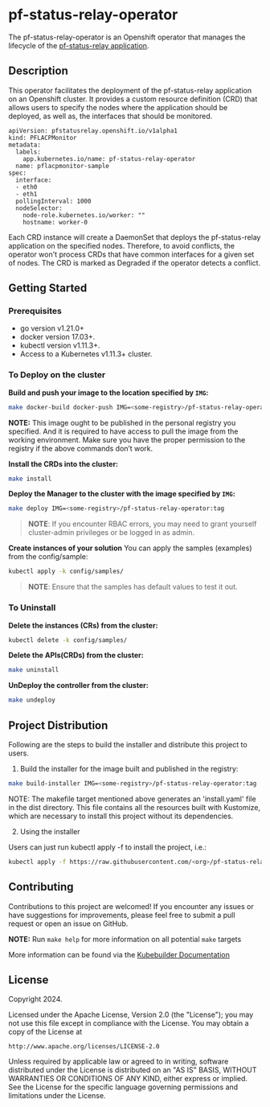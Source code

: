 # pf-status-relay-operator
The pf-status-relay-operator is an Openshift operator that manages the lifecycle of the [pf-status-relay application](https://github.com/openshift/pf-status-relay).

## Description
This operator facilitates the deployment of the pf-status-relay application on an Openshift cluster. It provides a custom resource definition (CRD) that allows users to specify the nodes where the application
should be deployed, as well as, the interfaces that should be monitored.

```
apiVersion: pfstatusrelay.openshift.io/v1alpha1
kind: PFLACPMonitor
metadata:
  labels:
    app.kubernetes.io/name: pf-status-relay-operator
  name: pflacpmonitor-sample
spec:
  interface:
  - eth0
  - eth1
  pollingInterval: 1000
  nodeSelector:
    node-role.kubernetes.io/worker: ""
    hostname: worker-0
```

Each CRD instance will create a DaemonSet that deploys the pf-status-relay application on the specified nodes. Therefore, to avoid conflicts, the operator won't process CRDs that have common interfaces for a given set of nodes.
The CRD is marked as Degraded if the operator detects a conflict.

## Getting Started

### Prerequisites
- go version v1.21.0+
- docker version 17.03+.
- kubectl version v1.11.3+.
- Access to a Kubernetes v1.11.3+ cluster.

### To Deploy on the cluster
**Build and push your image to the location specified by `IMG`:**

```sh
make docker-build docker-push IMG=<some-registry>/pf-status-relay-operator:tag
```

**NOTE:** This image ought to be published in the personal registry you specified.
And it is required to have access to pull the image from the working environment.
Make sure you have the proper permission to the registry if the above commands don’t work.

**Install the CRDs into the cluster:**

```sh
make install
```

**Deploy the Manager to the cluster with the image specified by `IMG`:**

```sh
make deploy IMG=<some-registry>/pf-status-relay-operator:tag
```

> **NOTE**: If you encounter RBAC errors, you may need to grant yourself cluster-admin
privileges or be logged in as admin.

**Create instances of your solution**
You can apply the samples (examples) from the config/sample:

```sh
kubectl apply -k config/samples/
```

>**NOTE**: Ensure that the samples has default values to test it out.

### To Uninstall
**Delete the instances (CRs) from the cluster:**

```sh
kubectl delete -k config/samples/
```

**Delete the APIs(CRDs) from the cluster:**

```sh
make uninstall
```

**UnDeploy the controller from the cluster:**

```sh
make undeploy
```

## Project Distribution

Following are the steps to build the installer and distribute this project to users.

1. Build the installer for the image built and published in the registry:

```sh
make build-installer IMG=<some-registry>/pf-status-relay-operator:tag
```

NOTE: The makefile target mentioned above generates an 'install.yaml'
file in the dist directory. This file contains all the resources built
with Kustomize, which are necessary to install this project without
its dependencies.

2. Using the installer

Users can just run kubectl apply -f <URL for YAML BUNDLE> to install the project, i.e.:

```sh
kubectl apply -f https://raw.githubusercontent.com/<org>/pf-status-relay-operator/<tag or branch>/dist/install.yaml
```

## Contributing
Contributions to this project are welcomed! If you encounter any issues or have suggestions for improvements, please feel free to submit a pull request or open an issue on GitHub.

**NOTE:** Run `make help` for more information on all potential `make` targets

More information can be found via the [Kubebuilder Documentation](https://book.kubebuilder.io/introduction.html)

## License

Copyright 2024.

Licensed under the Apache License, Version 2.0 (the "License");
you may not use this file except in compliance with the License.
You may obtain a copy of the License at

    http://www.apache.org/licenses/LICENSE-2.0

Unless required by applicable law or agreed to in writing, software
distributed under the License is distributed on an "AS IS" BASIS,
WITHOUT WARRANTIES OR CONDITIONS OF ANY KIND, either express or implied.
See the License for the specific language governing permissions and
limitations under the License.

